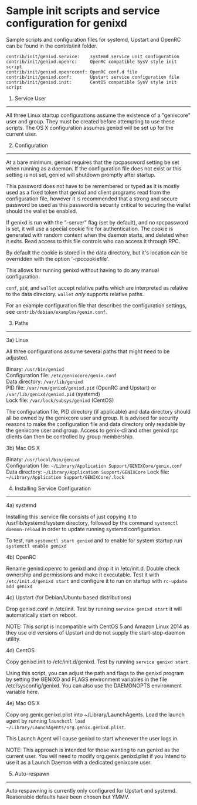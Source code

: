 Sample init scripts and service configuration for genixd
==========================================================

Sample scripts and configuration files for systemd, Upstart and OpenRC
can be found in the contrib/init folder.

    contrib/init/genixd.service:    systemd service unit configuration
    contrib/init/genixd.openrc:     OpenRC compatible SysV style init script
    contrib/init/genixd.openrcconf: OpenRC conf.d file
    contrib/init/genixd.conf:       Upstart service configuration file
    contrib/init/genixd.init:       CentOS compatible SysV style init script

1. Service User
---------------------------------

All three Linux startup configurations assume the existence of a "genixcore" user
and group.  They must be created before attempting to use these scripts.
The OS X configuration assumes genixd will be set up for the current user.

2. Configuration
---------------------------------

At a bare minimum, genixd requires that the rpcpassword setting be set
when running as a daemon.  If the configuration file does not exist or this
setting is not set, genixd will shutdown promptly after startup.

This password does not have to be remembered or typed as it is mostly used
as a fixed token that genixd and client programs read from the configuration
file, however it is recommended that a strong and secure password be used
as this password is security critical to securing the wallet should the
wallet be enabled.

If genixd is run with the "-server" flag (set by default), and no rpcpassword is set,
it will use a special cookie file for authentication. The cookie is generated with random
content when the daemon starts, and deleted when it exits. Read access to this file
controls who can access it through RPC.

By default the cookie is stored in the data directory, but it's location can be overridden
with the option '-rpccookiefile'.

This allows for running genixd without having to do any manual configuration.

`conf`, `pid`, and `wallet` accept relative paths which are interpreted as
relative to the data directory. `wallet` *only* supports relative paths.

For an example configuration file that describes the configuration settings,
see `contrib/debian/examples/genix.conf`.

3. Paths
---------------------------------

3a) Linux

All three configurations assume several paths that might need to be adjusted.

Binary:              `/usr/bin/genixd`  
Configuration file:  `/etc/genixcore/genix.conf`  
Data directory:      `/var/lib/genixd`  
PID file:            `/var/run/genixd/genixd.pid` (OpenRC and Upstart) or `/var/lib/genixd/genixd.pid` (systemd)  
Lock file:           `/var/lock/subsys/genixd` (CentOS)  

The configuration file, PID directory (if applicable) and data directory
should all be owned by the genixcore user and group.  It is advised for security
reasons to make the configuration file and data directory only readable by the
genixcore user and group.  Access to genix-cli and other genixd rpc clients
can then be controlled by group membership.

3b) Mac OS X

Binary:              `/usr/local/bin/genixd`  
Configuration file:  `~/Library/Application Support/GENIXCore/genix.conf`  
Data directory:      `~/Library/Application Support/GENIXCore`
Lock file:           `~/Library/Application Support/GENIXCore/.lock`

4. Installing Service Configuration
-----------------------------------

4a) systemd

Installing this .service file consists of just copying it to
/usr/lib/systemd/system directory, followed by the command
`systemctl daemon-reload` in order to update running systemd configuration.

To test, run `systemctl start genixd` and to enable for system startup run
`systemctl enable genixd`

4b) OpenRC

Rename genixd.openrc to genixd and drop it in /etc/init.d.  Double
check ownership and permissions and make it executable.  Test it with
`/etc/init.d/genixd start` and configure it to run on startup with
`rc-update add genixd`

4c) Upstart (for Debian/Ubuntu based distributions)

Drop genixd.conf in /etc/init.  Test by running `service genixd start`
it will automatically start on reboot.

NOTE: This script is incompatible with CentOS 5 and Amazon Linux 2014 as they
use old versions of Upstart and do not supply the start-stop-daemon utility.

4d) CentOS

Copy genixd.init to /etc/init.d/genixd. Test by running `service genixd start`.

Using this script, you can adjust the path and flags to the genixd program by
setting the GENIXD and FLAGS environment variables in the file
/etc/sysconfig/genixd. You can also use the DAEMONOPTS environment variable here.

4e) Mac OS X

Copy org.genix.genixd.plist into ~/Library/LaunchAgents. Load the launch agent by
running `launchctl load ~/Library/LaunchAgents/org.genix.genixd.plist`.

This Launch Agent will cause genixd to start whenever the user logs in.

NOTE: This approach is intended for those wanting to run genixd as the current user.
You will need to modify org.genix.genixd.plist if you intend to use it as a
Launch Daemon with a dedicated genixcore user.

5. Auto-respawn
-----------------------------------

Auto respawning is currently only configured for Upstart and systemd.
Reasonable defaults have been chosen but YMMV.
